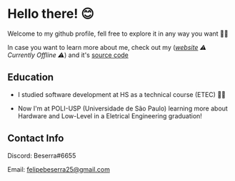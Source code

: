 # Hello there! 😊

Welcome to my github profile, fell free to explore it in any way you want 🐱‍🏍

In case you want to learn more about me, check out my (*[website](https://beserrovsky.tk) ⚠ Currently Offline ⚠*) and it's [source code](https://github.com/Beserrovsky/Beserrovsky) 

## Education

- I studied software development at HS as a technical course (ETEC) 👨‍💻

- Now I'm at POLI-USP (Universidade de São Paulo) learning more about Hardware and Low-Level in a Eletrical Engineering graduation!

## Contact Info

Discord: Beserra#6655

Email: felipebeserra25@gmail.com
